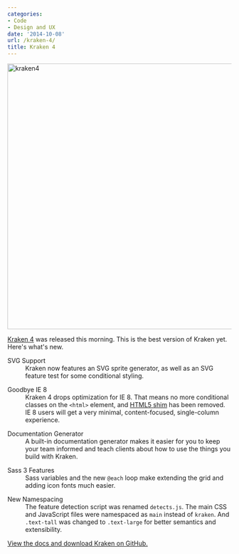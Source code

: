 ```yaml
---
categories:
- Code
- Design and UX
date: '2014-10-08'
url: /kraken-4/
title: Kraken 4
---
```


<img src="https://gomakethings.com/wp-content/uploads/2014/10/kraken4.png" alt="kraken4" width="960" height="596" class="aligncenter size-full wp-image-5650" />

[Kraken 4](http://cferdinandi.github.io/kraken/) was released this morning. This is the best version of Kraken yet. Here's what's new.

<!--more-->

<dl>
	<dt>SVG Support</dt>
	<dd>Kraken now features an SVG sprite generator, as well as an SVG feature test for some conditional styling.</dd>
</dl>

<dl>
	<dt>Goodbye IE 8</dt>
	<dd>Kraken 4 drops optimization for IE 8. That means no more conditional classes on the <code>&lt;html&gt;</code> element, and <a href="https://code.google.com/p/html5shim/">HTML5 shim</a> has been removed. IE 8 users will get a very minimal, content-focused, single-column experience.</dd>
</dl>

<dl>
	<dt>Documentation Generator</dt>
	<dd>A built-in documentation generator makes it easier for you to keep your team informed and teach clients about how to use the things you build with Kraken.</dd>
</dl>

<dl>
	<dt>Sass 3 Features</dt>
	<dd>Sass variables and the new <code>@each</code> loop make extending the grid and adding icon fonts much easier.</dd>
</dl>

<dl>
	<dt>New Namespacing</dt>
	<dd>The feature detection script was renamed <code>detects.js</code>. The main CSS and JavaScript files were namespaced as <code>main</code> instead of <code>kraken</code>. And <code>.text-tall</code> was changed to <code>.text-large</code> for better semantics and extensibility.</dd>
</dl>

[View the docs and download Kraken on GitHub.](http://cferdinandi.github.io/kraken/)